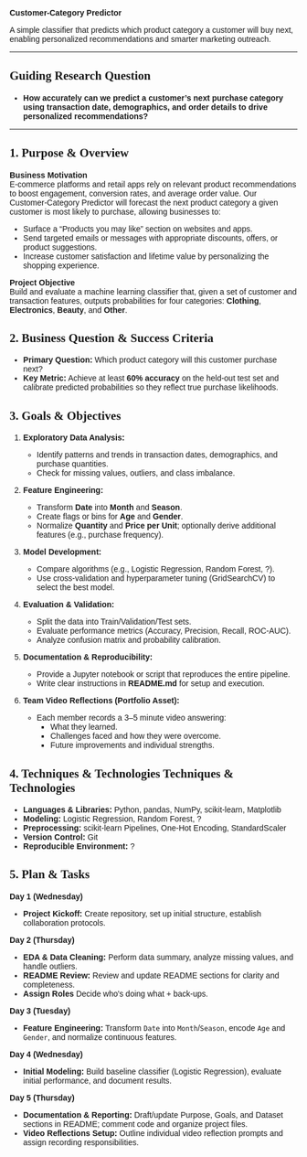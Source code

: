 <style>
@import url('https://fonts.googleapis.com/css2?family=Cinzel:wght@400;700&family=Work+Sans:wght@400;600&display=swap');

:root {
  --font-heading: 'Cinzel', serif;
  --font-body: 'Work Sans', sans-serif;
  --font-code: 'Fira Code', monospace;
}

/* Body text */
body, p, li {
  font-family: var(--font-body);
}

/* Headings */
h1, h2, h3, h4 {
  font-family: var(--font-heading);
}

/* Code blocks and inline code */
code, pre {
  font-family: var(--font-code);
}

/* Tables */
table {
  font-family: var(--font-body);
  border-collapse: collapse;
}
table th, table td {
  border: 1px solid #ccc;
  padding: 0.5em;
}
</style>

**Customer-Category Predictor**

A simple classifier that predicts which product category a customer will buy next, enabling personalized recommendations and smarter marketing outreach.

---

## Guiding Research Question

- **How accurately can we predict a customer’s next purchase category using transaction date, demographics, and order details to drive personalized recommendations?**

---

## 1. Purpose & Overview

**Business Motivation**  
E‑commerce platforms and retail apps rely on relevant product recommendations to boost engagement, conversion rates, and average order value. Our Customer‑Category Predictor will forecast the next product category a given customer is most likely to purchase, allowing businesses to:

- Surface a “Products you may like” section on websites and apps.  
- Send targeted emails or messages with appropriate discounts, offers, or product suggestions.  
- Increase customer satisfaction and lifetime value by personalizing the shopping experience.

**Project Objective**  
Build and evaluate a machine learning classifier that, given a set of customer and transaction features, outputs probabilities for four categories: **Clothing**, **Electronics**, **Beauty**, and **Other**.


## 2. Business Question & Success Criteria

- **Primary Question:** Which product category will this customer purchase next?  
- **Key Metric:** Achieve at least **60% accuracy** on the held‑out test set and calibrate predicted probabilities so they reflect true purchase likelihoods.


## 3. Goals & Objectives

1. **Exploratory Data Analysis:**  
   - Identify patterns and trends in transaction dates, demographics, and purchase quantities.  
   - Check for missing values, outliers, and class imbalance.

2. **Feature Engineering:**  
   - Transform **Date** into **Month** and **Season**.  
   - Create flags or bins for **Age** and **Gender**.  
   - Normalize **Quantity** and **Price per Unit**; optionally derive additional features (e.g., purchase frequency).

3. **Model Development:**  
   - Compare algorithms (e.g., Logistic Regression, Random Forest, ?).  
   - Use cross‑validation and hyperparameter tuning (GridSearchCV) to select the best model.

4. **Evaluation & Validation:**  
   - Split the data into Train/Validation/Test sets.  
   - Evaluate performance metrics (Accuracy, Precision, Recall, ROC‑AUC).  
   - Analyze confusion matrix and probability calibration.

5. **Documentation & Reproducibility:**  
   - Provide a Jupyter notebook or script that reproduces the entire pipeline.  
   - Write clear instructions in **README.md** for setup and execution.

6. **Team Video Reflections (Portfolio Asset):**  
   - Each member records a 3–5 minute video answering:  
     - What they learned.  
     - Challenges faced and how they were overcome.  
     - Future improvements and individual strengths.


## 4. Techniques & Technologies Techniques & Technologies

- **Languages & Libraries:** Python, pandas, NumPy, scikit-learn, Matplotlib  
- **Modeling:** Logistic Regression, Random Forest, ?  
- **Preprocessing:** scikit-learn Pipelines, One‑Hot Encoding, StandardScaler
- **Version Control:** Git  
- **Reproducible Environment:** ?


## 5. Plan & Tasks

**Day 1 (Wednesday)**  
- **Project Kickoff:** Create repository, set up initial structure, establish collaboration protocols.

**Day 2 (Thursday)**  
- **EDA & Data Cleaning:** Perform data summary, analyze missing values, and handle outliers.  
- **README Review:** Review and update README sections for clarity and completeness.
- **Assign Roles** Decide who's doing what + back-ups.

**Day 3 (Tuesday)**  
- **Feature Engineering:** Transform `Date` into `Month`/`Season`, encode `Age` and `Gender`, and normalize continuous features.

**Day 4 (Wednesday)**  
- **Initial Modeling:** Build baseline classifier (Logistic Regression), evaluate initial performance, and document results.

**Day 5 (Thursday)**  
- **Documentation & Reporting:** Draft/update Purpose, Goals, and Dataset sections in README; comment code and organize project files.  
- **Video Reflections Setup:** Outline individual video reflection prompts and assign recording responsibilities.


